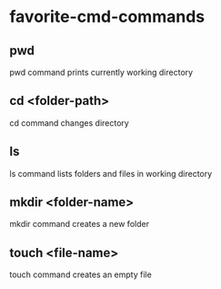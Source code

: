 # favorite-cmd-commands

## pwd

pwd command prints currently working directory

## cd \<folder-path\>

cd command changes directory

## ls

ls command lists folders and files in working directory

## mkdir \<folder-name\>

mkdir command creates a new folder

## touch \<file-name\>

touch command creates an empty file
